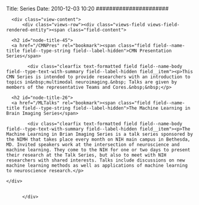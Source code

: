 Title: Series
Date: 2010-12-03 10:20
######################


<div class="views-element-container"><div class="view view-series view-id-series view-display-id-page_1 js-view-dom-id-0c4f4095ac9a82389ec131201c9f29855b20aee1b67bd17b372422ac9bb5e6d4">
  
    
      
      <div class="view-content">
          <div class="views-row"><div class="views-field views-field-rendered-entity"><span class="field-content">
<article aria-labelledby="node-title-45" class="node node--type-series node--view-mode-teaser">
  
      <h2 id="node-title-45">
      <a href="/CMNPres" rel="bookmark"><span class="field field--name-title field--type-string field--label-hidden">CMN Presentation Series</span>
</a>
    </h2>
    

  
  <div class="node__content">
    
            <div class="clearfix text-formatted field field--name-body field--type-text-with-summary field--label-hidden field__item"><p>This CMN Series is intended to provide researchers with an introduction to topics in&nbsp;multimodal neuroimaging.&nbsp; Talks are given by members of the representative Teams and Cores.&nbsp;&nbsp;</p>
</div>
      
  </div>

</article>
</span></div></div>
    <div class="views-row"><div class="views-field views-field-rendered-entity"><span class="field-content">
<article aria-labelledby="node-title-26" class="node node--type-series node--view-mode-teaser">
  
      <h2 id="node-title-26">
      <a href="/MLTalks" rel="bookmark"><span class="field field--name-title field--type-string field--label-hidden">The Machine Learning in Brain Imaging Series</span>
</a>
    </h2>
    

  
  <div class="node__content">
    
            <div class="clearfix text-formatted field field--name-body field--type-text-with-summary field--label-hidden field__item"><p>The Machine Learning in Brian Imaging Series is a talk series sponsored by the NIMH that takes place every month on NIH main campus in Bethesda, MD. Invited speakers work at the intersection of neuroscience and machine learning. They come to the NIH for one or two days to present their research at the Talk Series, but also to meet with NIH researchers with shared interests. Talks include discussions on new machine learning methods as well as applications of machine learning to neuroscience research.</p>
</div>
      
  </div>

</article>
</span></div></div>

    </div>
  
      
          </div>
</div>